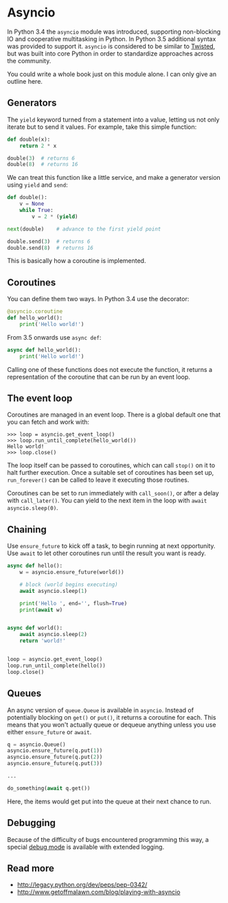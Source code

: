 # Asyncio

In Python 3.4 the `asyncio` module was introduced, supporting non-blocking IO and cooperative multitasking in Python. In Python 3.5 additional syntax was provided to support it. `asyncio` is considered to be similar to [Twisted](async/twisted.md), but was built into core Python in order to standardize approaches across the community.

You could write a whole book just on this module alone. I can only give an outline here.

## Generators

The `yield` keyword turned from a statement into a value, letting us not only iterate but to send it values. For example, take this simple function:

```python
def double(x):
    return 2 * x

double(3)  # returns 6
double(8)  # returns 16
```

We can treat this function like a little service, and make a generator version using `yield` and `send`:

```python
def double():
    v = None
    while True:
        v = 2 * (yield)

next(double)    # advance to the first yield point

double.send(3)  # returns 6
double.send(8)  # returns 16
```

This is basically how a coroutine is implemented.

## Coroutines

You can define them two ways. In Python 3.4 use the decorator:

```python
@asyncio.coroutine
def hello_world():
    print('Hello world!')
```

From 3.5 onwards use `async def`:

```python
async def hello_world():
    print('Hello world!')
```

Calling one of these functions does not execute the function, it returns a representation of the coroutine that can be run by an event loop.

## The event loop

Coroutines are managed in an event loop. There is a global default one that you can fetch and work with:

```pycon
>>> loop = asyncio.get_event_loop()
>>> loop.run_until_complete(hello_world())
Hello world!
>>> loop.close()
```

The loop itself can be passed to coroutines, which can call `stop()` on it to halt further execution. Once a suitable set of coroutines has been set up, `run_forever()` can be called to leave it executing those routines.

Coroutines can be set to run immediately with `call_soon()`, or after a delay with `call_later()`. You can yield to the next item in the loop with `await asyncio.sleep(0)`.

## Chaining

Use `ensure_future` to kick off a task, to begin running at next opportunity. Use `await` to let other coroutines run until the result you want is ready.

```python
async def hello():
    w = asyncio.ensure_future(world())

    # block (world begins executing)
    await asyncio.sleep(1)

    print('Hello ', end='', flush=True)
    print(await w)


async def world():
    await asyncio.sleep(2)
    return 'world!'


loop = asyncio.get_event_loop()
loop.run_until_complete(hello())
loop.close()
```

## Queues

An async version of `queue.Queue` is available in `asyncio`. Instead of potentially blocking on `get()` or `put()`, it returns a coroutine for each. This means that you won't actually queue or dequeue anything unless you use either `ensure_future` or `await`.

```python
q = asyncio.Queue()
asyncio.ensure_future(q.put(1))
asyncio.ensure_future(q.put(2))
asyncio.ensure_future(q.put(3))

...

do_something(await q.get())
```

Here, the items would get put into the queue at their next chance to run.

## Debugging

Because of the difficulty of bugs encountered programming this way, a special [debug mode](https://docs.python.org/3/library/asyncio-dev.html#debug-mode-of-asyncio) is available with extended logging.

## Read more

- http://legacy.python.org/dev/peps/pep-0342/
- http://www.getoffmalawn.com/blog/playing-with-asyncio
